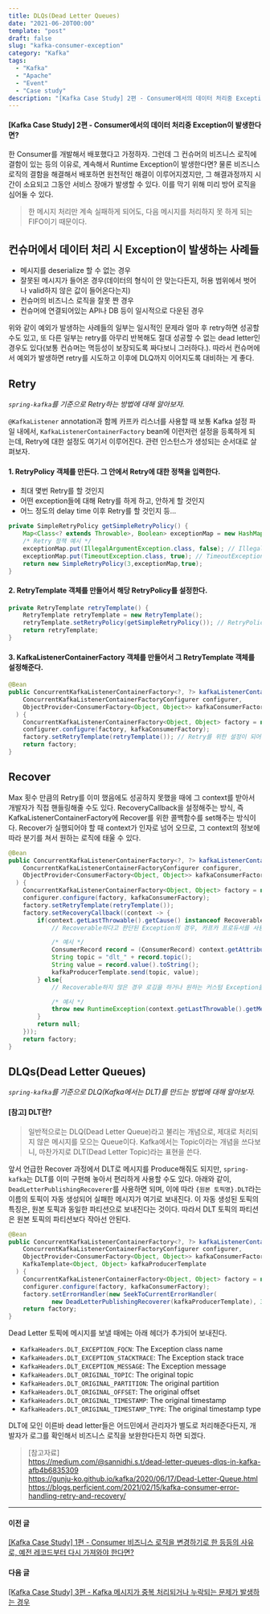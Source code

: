 ```yaml
---
title: DLQs(Dead Letter Queues)
date: "2021-06-20T00:00"
template: "post"
draft: false
slug: "kafka-consumer-exception"
category: "Kafka"
tags:
  - "Kafka"
  - "Apache"
  - "Event"
  - "Case study"
description: "[Kafka Case Study] 2편 - Consumer에서의 데이터 처리중 Exception이 발생한다면?"
---
```


#### [Kafka Case Study] 2편 - Consumer에서의 데이터 처리중 Exception이 발생한다면?

한 Consumer를 개발해서 배포했다고 가정하자. 그런데 그 컨슈머의 비즈니스 로직에 결함이 있는 등의 이유로, 계속해서 Runtime Exception이 발생한다면? 물론 비즈니스 로직의 결함을 해결해서 배포하면 원천적인 해결이 이루어지겠지만, 그 해결과정까지 시간이 소요되고 그동안 서비스 장애가 발생할 수 있다. 이를 막기 위해 미리 방어 로직을 심어둘 수 있다.

> 한 메시지 처리만 계속 실패하게 되어도, 다음 메시지를 처리하지 못 하게 되는 FIFO이기 때문이다.

## 컨슈머에서 데이터 처리 시 Exception이 발생하는 사례들
- 메시지를 deserialize 할 수 없는 경우
- 잘못된 메시지가 들어온 경우(데이터의 형식이 안 맞는다든지, 허용 범위에서 벗어나 valid하지 않은 값이 들어온다는지)
- 컨슈머의 비즈니스 로직을 잘못 짠 경우
- 컨슈머에 연결되어있는 API나 DB 등이 일시적으로 다운된 경우

위와 같이 예외가 발생하는 사례들의 일부는 일시적인 문제라 얼마 후 retry하면 성공할 수도 있고, 또 다른 일부는 retry를 아무리 반복해도 절대 성공할 수 없는 dead letter인 경우도 있다(보통 컨슈머는 멱등성이 보장되도록 짜다보니 그러하다.). 따라서 컨슈머에서 예외가 발생하면 retry를 시도하고 이후에 DLQ까지 이어지도록 대비하는 게 좋다.

## Retry
_`spring-kafka`를 기준으로 Retry하는 방법에 대해 알아보자._

`@KafkaListener` annotation과 함께 카프카 리스너를 사용할 때 보통 Kafka 설정 파일 내에서, `KafkaListenerContainerFactory` bean에 이런저런 설정을 등록하게 되는데, Retry에 대한 설정도 여기서 이루어진다. 관련 인스턴스가 생성되는 순서대로 살펴보자.

#### 1. RetryPolicy 객체를 만든다. 그 안에서 Retry에 대한 정책을 입력한다.
- 최대 몇번 Retry를 할 것인지
- 어떤 exception들에 대해 Retry를 하게 하고, 안하게 할 것인지
- 어느 정도의 delay time 이후 Retry를 할 것인지 등...

```java
private SimpleRetryPolicy getSimpleRetryPolicy() {
    Map<Class<? extends Throwable>, Boolean> exceptionMap = new HashMap<>();
    /* Retry 정책 예시 */
    exceptionMap.put(IllegalArgumentException.class, false); // IllegalArgumentException은 retry하지 않겠다는 뜻
    exceptionMap.put(TimeoutException.class, true); // TimeoutException은 retry하겠다는 뜻
    return new SimpleRetryPolicy(3,exceptionMap,true);
}
```

#### 2. RetryTemplate 객체를 만들어서 해당 RetryPolicy를 설정한다.
```java
private RetryTemplate retryTemplate() {
    RetryTemplate retryTemplate = new RetryTemplate();
    retryTemplate.setRetryPolicy(getSimpleRetryPolicy()); // RetryPolicy를 설정한다!
    return retryTemplate;
}
```

#### 3. KafkaListenerContainerFactory 객체를 만들어서 그 RetryTemplate 객체를 설정해준다.
```java
@Bean
public ConcurrentKafkaListenerContainerFactory<?, ?> kafkaListenerContainerFactory(
    ConcurrentKafkaListenerContainerFactoryConfigurer configurer,
    ObjectProvider<ConsumerFactory<Object, Object>> kafkaConsumerFactory
  ) {
    ConcurrentKafkaListenerContainerFactory<Object, Object> factory = new ConcurrentKafkaListenerContainerFactory<>();
    configurer.configure(factory, kafkaConsumerFactory);
    factory.setRetryTemplate(retryTemplate()); // Retry를 위한 설정이 되어있는 RetryTemplate을, 이렇게 추가한다!
    return factory;
}
```

## Recover
Max 횟수 만큼의 Retry를 이미 했음에도 성공하지 못했을 때에 그 context를 받아서 개발자가 직접 핸들링해줄 수도 있다. RecoveryCallback을 설정해주는 방식, 즉 KafkaListenerContainerFactory에 Recover를 위한 콜백함수를 set해주는 방식이다. Recover가 실행되어야 할 때 context가 인자로 넘어 오므로, 그 context의 정보에 따라 분기를 쳐서 원하는 로직에 태울 수 있다.

```java
@Bean
public ConcurrentKafkaListenerContainerFactory<?, ?> kafkaListenerContainerFactory(
    ConcurrentKafkaListenerContainerFactoryConfigurer configurer,
    ObjectProvider<ConsumerFactory<Object, Object>> kafkaConsumerFactory
  ) {
    ConcurrentKafkaListenerContainerFactory<Object, Object> factory = new ConcurrentKafkaListenerContainerFactory<>();
    configurer.configure(factory, kafkaConsumerFactory);
    factory.setRetryTemplate(retryTemplate());
    factory.setRecoveryCallback((context -> {
        if(context.getLastThrowable().getCause() instanceof RecoverableDataAccessException){
            // Recoverable하다고 판단된 Exception의 경우, 카프카 프로듀서를 사용하여 토픽으로 메시지를 발행하는 등의 조치를 여기서 취해줄 수 있다.

            /* 예시 */
            ConsumerRecord record = (ConsumerRecord) context.getAttribute("record");
            String topic = "dlt_" + record.topic();
            String value = record.value().toString();
            kafkaProducerTemplate.send(topic, value);
        } else{
            // Recoverable하지 않은 경우 로깅을 하거나 원하는 커스텀 Exception을 던져주는 등 에러 핸들링을 할 수 있다.

            /* 예시 */
            throw new RuntimeException(context.getLastThrowable().getMessage());
        }
        return null;
    }));
    return factory;
}
```


## DLQs(Dead Letter Queues)
_`spring-kafka`를 기준으로 DLQ(Kafka에서는 DLT)를 만드는 방법에 대해 알아보자._

#### [참고] DLT란?
> 일반적으로는 DLQ(Dead Letter Queue)라고 불리는 개념으로, 제대로 처리되지 않은 메시지를 모으는 Queue이다. Kafka에서는 Topic이라는 개념을 쓰다보니, 마찬가지로 DLT(Dead Letter Topic)라는 표현을 쓴다.

앞서 언급한 Recover 과정에서 DLT로 메시지를 Produce해줘도 되지만, `spring-kafka`는 DLT를 이미 구현해 놓아서 편리하게 사용할 수도 있다. 아래와 같이, `DeadLetterPublishingRecoverer`를 사용하면 되며, 이에 따라 `{원본 토픽명}.DLT`라는 이름의 토픽이 자동 생성되어 실패한 메시지가 여기로 보내진다. 이 자동 생성된 토픽의 특징은, 원본 토픽과 동일한 파티션으로 보내진다는 것이다. 따라서 DLT 토픽의 파티션은 원본 토픽의 파티션보다 작아선 안된다.

```java
@Bean
public ConcurrentKafkaListenerContainerFactory<?, ?> kafkaListenerContainerFactory(
    ConcurrentKafkaListenerContainerFactoryConfigurer configurer,
    ObjectProvider<ConsumerFactory<Object, Object>> kafkaConsumerFactory,
    KafkaTemplate<Object, Object> kafkaProducerTemplate
  ) {
	ConcurrentKafkaListenerContainerFactory<Object, Object> factory = new ConcurrentKafkaListenerContainerFactory<>();
	configurer.configure(factory, kafkaConsumerFactory);
	factory.setErrorHandler(new SeekToCurrentErrorHandler(
			new DeadLetterPublishingRecoverer(kafkaProducerTemplate), 3)); // 3번 Retry 후 실패하면 DLT로 보내겠다는 뜻
	return factory;
}
```

Dead Letter 토픽에 메시지를 보낼 때에는 아래 헤더가 추가되어 보내진다.

- `KafkaHeaders.DLT_EXCEPTION_FQCN`: The Exception class name
- `KafkaHeaders.DLT_EXCEPTION_STACKTRACE`: The Exception stack trace
- `KafkaHeaders.DLT_EXCEPTION_MESSAGE`: The Exception message
- `KafkaHeaders.DLT_ORIGINAL_TOPIC`: The original topic
- `KafkaHeaders.DLT_ORIGINAL_PARTITION`: The original partition
- `KafkaHeaders.DLT_ORIGINAL_OFFSET`: The original offset
- `KafkaHeaders.DLT_ORIGINAL_TIMESTAMP`: The original timestamp
- `KafkaHeaders.DLT_ORIGINAL_TIMESTAMP_TYPE`: The original timestamp type

DLT에 모인 이른바 dead letter들은 어드민에서 관리자가 별도로 처리해준다든지, 개발자가 로그를 확인해서 비즈니스 로직을 보완한다든지 하면 되겠다.  

> [참고자료]  
> https://medium.com/@sannidhi.s.t/dead-letter-queues-dlqs-in-kafka-afb4b6835309  
> https://gunju-ko.github.io/kafka/2020/06/17/Dead-Letter-Queue.html  
> https://blogs.perficient.com/2021/02/15/kafka-consumer-error-handling-retry-and-recovery/   

---

#### 이전 글
[[Kafka Case Study] 1편 - Consumer 비즈니스 로직을 변경하기로 한 등등의 사유로, 예전 레코드부터 다시 가져와야 한다면?](/posts/kafka-offset-reset)

#### 다음 글
[[Kafka Case Study] 3편 - Kafka 메시지가 중복 처리되거나 누락되는 문제가 발생하는 경우](/posts/kafka-message-issue)
